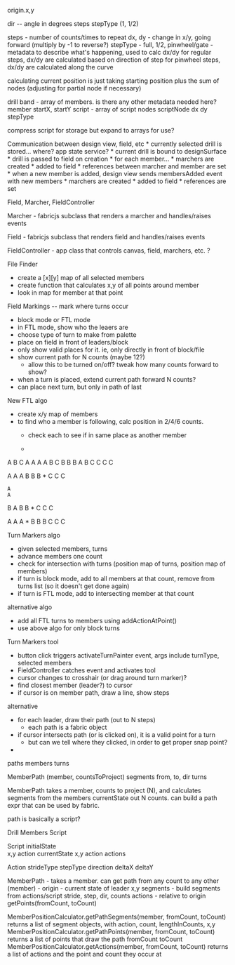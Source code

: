 origin.x,y

dir -- angle in degrees
steps
stepType (1, 1/2)


steps - number of counts/times to repeat
dx, dy - change in x/y, going forward (multiply by -1 to reverse?)
stepType - full, 1/2, pinwheel/gate - metadata to describe what's happening, used to calc dx/dy
for regular steps, dx/dy are calculated based on direction of step
for pinwheel steps, dx/dy are calculated along the curve

calculating current position is just taking starting position plus the sum of nodes (adjusting for partial node if necessary)

drill
    band - array of members. is there any other metadata needed here?
        member
            startX, startY
            script - array of script nodes
                scriptNode
                    dx
                    dy
                    stepType

compress script for storage but expand to arrays for use?
            
Communication between design view, field, etc
    * currently selected drill is stored... where? app state service?
    * current drill is bound to designSurface
    * drill is passed to field on creation
        * for each member...
            * marchers are created
            * added to field
            * references between marcher and member are set
    * when a new member is added, design view sends membersAdded event with new members
        * marchers are created
        * added to field
        * references are set

Field, Marcher, FieldController

Marcher - fabricjs subclass that renders a marcher and handles/raises events

Field - fabricjs subclass that renders field and handles/raises events

FieldController - app class that controls canvas, field, marchers, etc. ?

File Finder
* create a [x][y] map of all selected members
* create function that calculates x,y of all points around member
* look in map for member at that point

Field Markings -- mark where turns occur
* block mode or FTL mode
* in FTL mode, show who the leaers are
* choose type of turn to make from palette
* place on field in front of leaders/block
* only show valid places for it. ie, only directly in front of block/file
* show current path for N counts (maybe 12?)
    * allow this to be turned on/off? tweak how many counts forward to show?
* when a turn is placed, extend current path forward N counts?
* can place next turn, but only in path of last

New FTL algo
* create x/y map of members
* to find who a member is following, calc position in 2/4/6 counts. 
    * check each to see if in same place as another member


  *

A B C       A   A   A
A B C       B   B   B
A B C       C   C   C


  A
  A A
B B B  * 
C C C

    A
    A
  B A
  B B  * 
C C C

A A A  *
  B B
  B C
    C
    C


Turn Markers algo

* given selected members, turns
* advance members one count
*  check for intersection with turns (position map of turns, position map of members)
*  if turn is block mode, add to all members at that count, remove from turns list (so it doesn't get done again)
*  if turn is FTL mode, add to intersecting member at that count

alternative algo
* add all FTL turns to members using addActionAtPoint()
* use above algo for only block turns

Turn Markers tool
* button click triggers activateTurnPainter event, args include turnType, selected members
* FieldController catches event and activates tool
* cursor changes to crosshair (or drag around turn marker)?
* find closest member (leader?) to cursor
* if cursor is on member path, draw a line, show steps

alternative
* for each leader, draw their path (out to N steps)
    * each path is a fabric object
* if cursor intersects path (or is clicked on), it is a valid point for a turn
    * but can we tell where they clicked, in order to get proper snap point?
* 

paths
members
turns

MemberPath
    (member, countsToProject)
    segments
        from, to, dir
    turns

MemberPath takes a member, counts to project (N), and calculates segments from the members currentState out N counts. can build a path expr that can be used by fabric.

path is basically a script?

Drill
    Members
        Script

Script
    initialState    
        x,y
        action
    currentState
        x,y
        action
    actions

Action
    strideType
    stepType
    direction
    deltaX
    deltaY

MemberPath - takes a member. can get path from any count to any other
    (member) - 
    origin - current state of leader
        x,y
    segments - build segments from actions/script
        stride, step, dir, counts
    actions - relative to origin
    getPoints(fromCount, toCount)

MemberPositionCalculator.getPathSegments(member, fromCount, toCount)
    returns a list of segment objects, with action, count, lengthInCounts, x,y
MemberPositionCalculator.getPathPoints(member, fromCount, toCount)
    returns a list of points that draw the path fromCount toCount
MemberPositionCalculator.getActions(member, fromCount, toCount)
    returns a list of actions and the point and count they occur at
